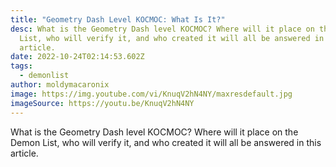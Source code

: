 ```yaml
---
title: "Geometry Dash Level KOCMOC: What Is It?"
desc: What is the Geometry Dash level KOCMOC? Where will it place on the Demon
  List, who will verify it, and who created it will all be answered in this
  article.
date: 2022-10-24T02:14:53.602Z
tags:
  - demonlist
author: moldymacaronix
image: https://img.youtube.com/vi/KnuqV2hN4NY/maxresdefault.jpg
imageSource: https://youtu.be/KnuqV2hN4NY
---
```

What is the Geometry Dash level KOCMOC? Where will it place on the Demon List, who will verify it, and who created it will all be answered in this article.